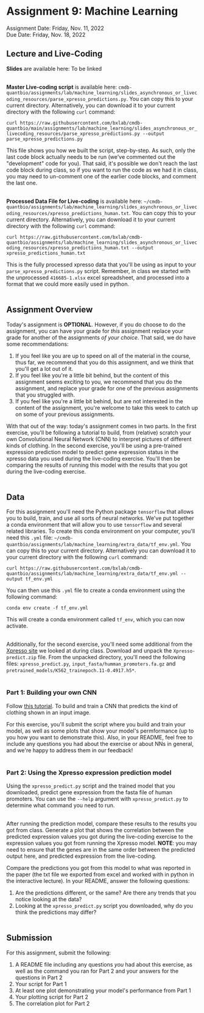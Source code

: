 # Assignment 9: Machine Learning 
Assignment Date: Friday, Nov. 11, 2022 <br>
Due Date: Friday, Nov. 18, 2022 <br>

## Lecture and Live-Coding

**Slides** are available here: To be linked <br><br>

**Master Live-coding script** is available here: `cmdb-quantbio/assignments/lab/machine_learning/slides_asynchronous_or_livecoding_resources/parse_xpresso_predictions.py`. You can copy this to your current directory. Alternatively, you can download it to your current directory with the following `curl` command: 

`curl https://raw.githubusercontent.com/bxlab/cmdb-quantbio/main/assignments/lab/machine_learning/slides_asynchronous_or_livecoding_resources/parse_xpresso_predictions.py --output parse_xpresso_predictions.py` 

This file shows you how we built the script, step-by-step. As such, only the last code block actually needs to be run (we've commented out the "development" code for you). That said, it's possible we don't reach the last code block during class, so if you want to run the code as we had it in class, you may need to un-comment one of the earlier code blocks, and comment the last one. <br><br>

**Processed Data File for Live-coding** is available here: `~/cmdb-quantbio/assignments/lab/machine_learning/slides_asynchronous_or_livecoding_resources/xpresso_predictions_human.txt`. You can copy this to your current directory. Alternatively, you can download it to your current directory with the following `curl` command:

`curl https://raw.githubusercontent.com/bxlab/cmdb-quantbio/assignments/lab/machine_learning/slides_asynchronous_or_livecoding_resources/xpresso_predictions_human.txt --output xpresso_predictions_human.txt`

This is the fully processed xpresso data that you'll be using as input to your `parse_xpresso_predictions.py` script. Remember, in class we started with the unprocessed `416685-1.xlsx` excel spreadsheet, and processed into a format that we could more easily used in python. <br><br>

## Assignment Overview

Today's assignment is **OPTIONAL**. However, if you do choose to do the assignment, you can have your grade for *this* assignment replace your grade for another of the assignments *of your choice*. That said, we do have some recommendations:

1. If you feel like you are up to speed on all of the material in the course, thus far, we recommend that you do this assignment, and we think that you'll get a lot out of it.
2. If you feel like you're a little bit behind, but the content of this assignment seems exciting to you, we recommend that you do the assignment, and replace your grade for one of the previous assignments that you struggled with. 
3. If you feel like you're a little bit behind, but are not interested in the content of the assignment, you're welcome to take this week to catch up on some of your previous assignments.

With that out of the way: today's assignment comes in two parts. In the first exercise, you'll be following a tutorial to build, from (relative) scratch your own Convolutional Neural Network (CNN) to interpret pictures of different kinds of clothing. In the second exercise, you'll be using a pre-trained expression prediction model to predict gene expression status in the xpresso data you used during the live-coding exercise. You'll then be comparing the results of running this model with the results that you got during the live-coding exercise. <br><br>

## Data

For this assignment you'll need the Python package `tensorflow` that allows you to build, train, and use all sorts of neural networks. We've put together a conda environment that will allow you to use `tensorflow` and several related libraries. To create this conda environment on your computer, you'll need this `.yml` file: `~/cmdb-quantbio/assignments/lab/machine_learning/extra_data/tf_env.yml`. You can copy this to your current directory. Alternatively you can download it to your current directory with the following `curl` command:

`curl https://raw.githubusercontent.com/bxlab/cmdb-quantbio/assignments/lab/machine_learning/extra_data/tf_env.yml --output tf_env.yml`

You can then use this `.yml` file to create a conda environment using the following command:

`conda env create -f tf_env.yml`

This will create a conda environment called `tf_env`, which you can now activate. <br><br>

Additionally, for the second exercise, you'll need some additional from the [Xpresso site](https://xpresso.gs.washington.edu/data/) we looked at during class. Download and unpack the `Xpresso-predict.zip` file. From the unpacked directory, you'll need the following files: `xpresso_predict.py`, `input_fasta/humman_promoters.fa.gz` and `pretrained_models/K562_trainepoch.11-0.4917.h5*`. <br><br>

### Part 1: Building your own CNN

Follow [this tutorial](https://www.tensorflow.org/tutorials/keras/classification). To build and train a CNN that predicts the kind of clothing shown in an input image.

For this exercise, you'll submit the script where you build and train your model, as well as some plots that show your model's permformance (up to you how you want to demonstrate this). Also, in your README, feel free to include any questions you had about the exercise or about NNs in general, and we're happy to address them in our feedback! <br><br>

### Part 2: Using the Xpresso expression prediction model

Using the `xpresso_predict.py` script and the trained model that you downloaded, predict gene expression from the fasta file of human promoters. You can use the `--help` argument with `xpresso_predict.py` to determine what command you need to run. <br><br>

After running the prediction model, compare these results to the results you got from class. Generate a plot that shows the correlation between the predicted expression values you got during the live-coding exercise to the expression values you got from running the Xpresso model. **NOTE**: you may need to ensure that the genes are in the same order between the predicted output here, and predicted expression from the live-coding.

Compare the predictions you got from this model to what was reported in the paper (the txt file we exported from excel and worked with in python in the interactive lecture). In your README, answer the following questions:

1. Are the predictions different, or the same? Are there any trends that you notice looking at the data?
2. Looking at the `xpresso_predict.py` script you downloaded, why do you think the predictions may differ? <br><br>

## Submission

For this assignment, submit the following:

1. A README file including any questions *you* had about this exercise, as well as the command you ran for Part 2 and your answers for the questions in Part 2
2. Your script for Part 1
3. At least one plot demonstrating your model's performance from Part 1
4. Your plotting script for Part 2
5. The correlation plot for Part 2